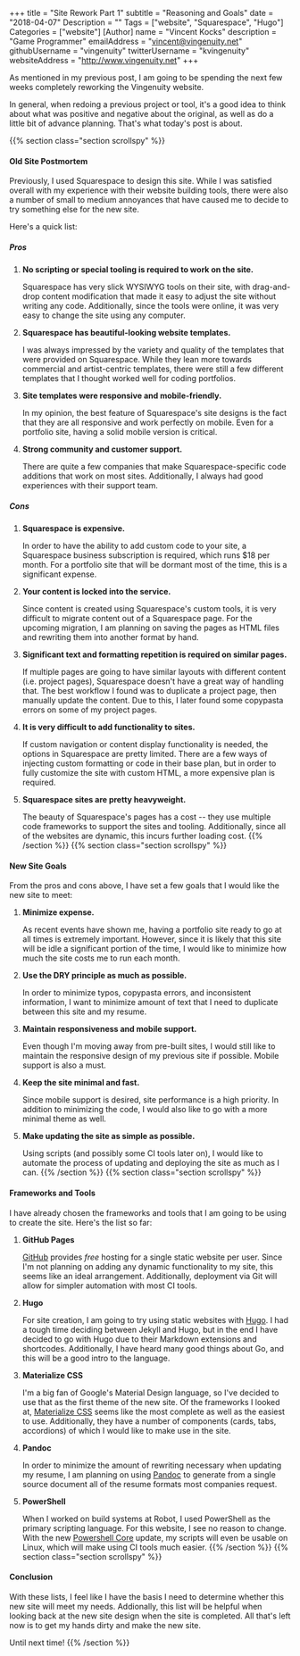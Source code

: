 +++
title = "Site Rework Part 1"
subtitle = "Reasoning and Goals"
date = "2018-04-07"
Description = ""
Tags = ["website", "Squarespace", "Hugo"]
Categories = ["website"]
[Author]
    name = "Vincent Kocks"
    description = "Game Programmer"
    emailAddress = "vincent@vingenuity.net"
    githubUsername = "vingenuity"
    twitterUsername = "kvingenuity"
    websiteAddress = "http://www.vingenuity.net"
+++

As mentioned in my previous post, I am going to be spending the next few weeks completely reworking the Vingenuity website.

In general, when redoing a previous project or tool, it's a good idea to think about what was positive and negative about the original, as well as do a little bit of advance planning. That's what today's post is about.

<!--more-->

{{% section class="section scrollspy" %}}
#### Old Site Postmortem

Previously, I used Squarespace to design this site. While I was satisfied overall with my experience with their website building tools, there were also a number of small to medium annoyances that have caused me to decide to try something else for the new site.

Here's a quick list:

##### Pros

1. **No scripting or special tooling is required to work on the site.**

	Squarespace has very slick WYSIWYG tools on their site, with drag-and-drop content modification that made it easy to adjust the site without writing any code. Additionally, since the tools were online, it was very easy to change the site using any computer. 

2. **Squarespace has beautiful-looking website templates.**

	I was always impressed by the variety and quality of the templates that were provided on Squarespace. While they lean more towards commercial and artist-centric templates, there were still a few different templates that I thought worked well for coding portfolios.

3. **Site templates were responsive and mobile-friendly.**

	In my opinion, the best feature of Squarespace's site designs is the fact that they are all responsive and work perfectly on mobile. Even for a portfolio site, having a solid mobile version is critical.

4. **Strong community and customer support.**

	There are quite a few companies that make Squarespace-specific code additions that work on most sites. Additionally, I always had good experiences with their support team.

##### Cons

1. **Squarespace is expensive.**

	In order to have the ability to add custom code to your site, a Squarespace business subscription is required, which runs $18 per month. For a portfolio site that will be dormant most of the time, this is a significant expense.

2. **Your content is locked into the service.**

	Since content is created using Squarespace's custom tools, it is very difficult to migrate content out of a Squarespace page. For the upcoming migration, I am planning on saving the pages as HTML files and rewriting them into another format by hand.

3. **Significant text and formatting repetition is required on similar pages.**

	If multiple pages are going to have similar layouts with different content (i.e. project pages), Squarespace doesn't have a great way of handling that. The best workflow I found was to duplicate a project page, then manually update the content. Due to this, I later found some copypasta errors on some of my project pages.

4. **It is very difficult to add functionality to sites.**

	If custom navigation or content display functionality is needed, the options in Squarespace are pretty limited. There are a few ways of injecting custom formatting or code in their base plan, but in order to fully customize the site with custom HTML, a more expensive plan is required.

5. **Squarespace sites are pretty heavyweight.**

	The beauty of Squarespace's pages has a cost -- they use multiple code frameworks to support the sites and tooling. Additionally, since all of the websites are dynamic, this incurs further loading cost.
{{% /section %}}
{{% section class="section scrollspy" %}}
#### New Site Goals

From the pros and cons above, I have set a few goals that I would like the new site to meet:

1. **Minimize expense.**

	As recent events have shown me, having a portfolio site ready to go at all times is extremely important. However, since it is likely that this site will be idle a significant portion of the time, I would like to minimize how much the site costs me to run each month.

2. **Use the DRY principle as much as possible.**

	In order to minimize typos, copypasta errors, and inconsistent information, I want to minimize amount of text that I need to duplicate between this site and my resume.

3. **Maintain responsiveness and mobile support.**

	Even though I'm moving away from pre-built sites, I would still like to maintain the responsive design of my previous site if possible. Mobile support is also a must.

4. **Keep the site minimal and fast.**

	Since mobile support is desired, site performance is a high priority. In addition to minimizing the code, I would also like to go with a more minimal theme as well.

5. **Make updating the site as simple as possible.**

	Using scripts (and possibly some CI tools later on), I would like to automate the process of updating and deploying the site as much as I can.
{{% /section %}}
{{% section class="section scrollspy" %}}
#### Frameworks and Tools

I have already chosen the frameworks and tools that I am going to be using to create the site. Here's the list so far:

1. **GitHub Pages**

	[GitHub](https://pages.github.com/) provides _free_ hosting for a single static website per user. Since I'm not planning on adding any dynamic functionality to my site, this seems like an ideal arrangement. Additionally, deployment via Git will allow for simpler automation with most CI tools.

2. **Hugo**

	For site creation, I am going to try using static websites with [Hugo](https://gohugo.io/). I had a tough time deciding between Jekyll and Hugo, but in the end I have decided to go with Hugo due to their Markdown extensions and shortcodes. Additionally, I have heard many good things about Go, and this will be a good intro to the language.

3. **Materialize CSS**

	I'm a big fan of Google's Material Design language, so I've decided to use that as the first theme of the new site. Of the frameworks I looked at, [Materialize CSS](http://materializecss.com) seems like the most complete as well as the easiest to use. Additionally, they have a number of components (cards, tabs, accordions) of which I would like to make use in the site.

4. **Pandoc**

	In order to minimize the amount of rewriting necessary when updating my resume, I am planning on using [Pandoc](https://pandoc.org/) to generate from a single source document all of the resume formats most companies request.

5. **PowerShell**

	When I worked on build systems at Robot, I used PowerShell as the primary scripting language. For this website, I see no reason to change. With the new [Powershell Core](https://github.com/PowerShell/PowerShell) update, my scripts will even be usable on Linux, which will make using CI tools much easier.
{{% /section %}}
{{% section class="section scrollspy" %}}
#### Conclusion

With these lists, I feel like I have the basis I need to determine whether this new site will meet my needs. Addionally, this list will be helpful when looking back at the new site design when the site is completed. All that's left now is to get my hands dirty and make the new site.

Until next time!
{{% /section %}}
